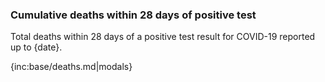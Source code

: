 ﻿### Cumulative deaths within 28 days of positive test

Total deaths within 28 days of a positive test result for COVID-19 reported up to {date}.

{inc:base/deaths.md|modals}
